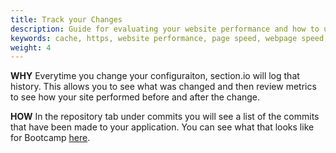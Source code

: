 ```yaml
---
title: Track your Changes
description: Guide for evaluating your website performance and how to use section.io to make improvements.
keywords: cache, https, website performance, page speed, webpage speed, website security, content delivery network, CDN
weight: 4
---
```


**WHY**  Everytime you change your configuraiton, section.io will log that history. This allows you to see what was changed and then review metrics to see how your site performed before and after the change.

**HOW** In the repository tab under commits you will see a list of the commits that have been made to your application. You can see what that looks like for Bootcamp [here](https://aperture.section.io/account/1/application/1/repository##repo%2Fcommits%2FProduction).